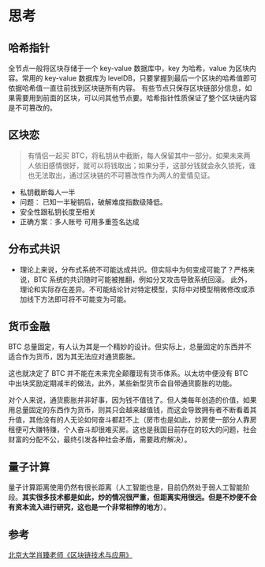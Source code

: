 # 思考

## 哈希指针

全节点一般将区块存储于一个 key-value 数据库中，key 为哈希，value 为区块内容。常用的 key-value 数据库为 levelDB，只要掌握到最后一个区块的哈希值即可依据哈希值一直往前找到区块链所有内容。
有些节点只保存区块链部分信息，如果需要用到前面的区块，可以问其他节点要。哈希指针性质保证了整个区块链内容是不可篡改的。

## 区块恋

> 有情侣一起买 BTC，将私钥从中截断，每人保留其中一部分。如果未来两人依旧感情很好，就可以将钱取出；如果分手，这部分钱就会永久锁死，谁也无法取出，通过区块链的不可篡改性作为两人的爱情见证。

- 私钥截断每人一半
- 问题： 已知一半秘钥后，破解难度指数级降低。
- 安全性跟私钥长度至相关
- 正确方案：多人账号 可用多重签名达成

## 分布式共识

- 理论上来说，分布式系统不可能达成共识。但实际中为何变成可能了？严格来说，BTC 系统的共识随时可能被推翻，例如分叉攻击导致系统回滚。
  此外，理论和实际存在差异。不可能结论针对特定模型，实际中对模型稍微修改或添加线下方法即可将不可能变为可能。

## 货币金融

BTC 总量固定，有人认为其是一个精妙的设计。但实际上，总量固定的东西并不适合作为货币，因为其无法应对通货膨胀。

这也就决定了 BTC 并不能在未来完全颠覆现有货币体系。以太坊中便没有 BTC 中出块奖励定期减半的做法，此外，某些新型货币会自带通货膨胀的功能。

对个人来说，通货膨胀并非好事，因为钱不值钱了。但人类每年创造的价值，如果用总量固定的东西作为货币，则其只会越来越值钱，而这会导致拥有者不断看着其升值，其他没有的人无论如何奋斗都赶不上（房市也是如此，炒房使一部分人靠房租便可大赚特赚，个人奋斗却很难买房。这也是我国目前存在的较大的问题，社会财富的分配不公，最终引发各种社会矛盾，需要政府解决）。

## 量子计算

量子计算距离使用仍然有很长距离（人工智能也是，目前仍然处于弱人工智能阶段。**其实很多技术都是如此，炒的情况很严重，但距离实用很远。但是不炒便不会有资本流入进行研究，这也是一个非常相悖的地方**）。

## 参考

[北京大学肖臻老师《区块链技术与应用》](https://www.bilibili.com/video/av37065233/?p=12)
